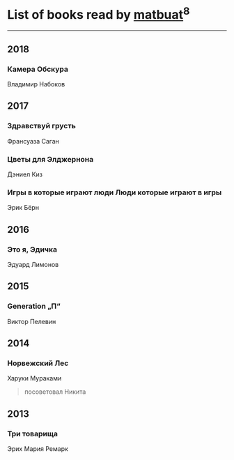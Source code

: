 # List of books read by [matbuat](https://plus.google.com/100824829138781301319)<sup>8</sup>
---

## 2018

### Камера Обскура
Владимир Набоков



## 2017

### Здравствуй грусть
Франсуаза Саган


### Цветы для Элджернона
Дэниел Киз


### Игры в которые играют люди Люди которые играют в игры
Эрик Бёрн



## 2016

### Это я, Эдичка
Эдуард Лимонов



## 2015

### Generation „П“
Виктор Пелевин



## 2014

### Норвежский Лес
Харуки Мураками
> посоветовал Никита



## 2013

### Три товарища
Эрих Мария Ремарк



